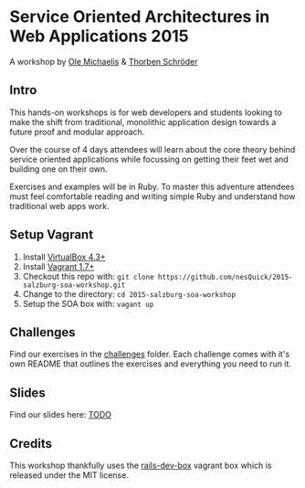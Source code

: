 # Service Oriented Architectures in Web Applications 2015

A workshop by [Ole Michaelis](https://twitter.com/CodeStars) & [Thorben Schröder](http://thorbenschroeder.de/)

## Intro

This hands-on workshops is for web developers and students looking to make the shift from traditional, monolithic application design towards a future proof and modular approach.

Over the course of 4 days attendees will learn about the core theory behind service oriented applications while focussing on getting their feet wet and building one on their own.

Exercises and examples will be in Ruby. To master this adventure attendees must feel comfortable reading and writing simple Ruby and understand how traditional web apps work.

## Setup Vagrant

1. Install [VirtualBox 4.3+](https://www.virtualbox.org/)
2. Install [Vagrant 1.7+](http://vagrantup.com/)
3. Checkout this repo with: ``git clone https://github.com/nesQuick/2015-salzburg-soa-workshop.git``
4. Change to the directory: ``cd 2015-salzburg-soa-workshop``
5. Setup the SOA box with: ``vagant up``

## Challenges

Find our exercises in the [challenges](https://github.com/nesQuick/2015-salzburg-soa-workshop/blob/master/challenges) folder. Each challenge comes with it's own README that outlines the exercises and everything you need to run it.

## Slides

Find our slides here: [TODO](#)

## Credits

This workshop thankfully uses the [rails-dev-box](https://github.com/rails/rails-dev-box) vagrant box which is released under the MIT license.
